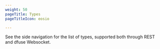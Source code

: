 ```yaml
---
weight: 50
pageTitle: Types
pageTitleIcon: eosio

---
```


See the side navigation for the list of types, supported both through REST and dfuse Websocket.
